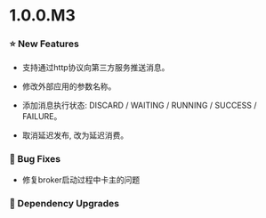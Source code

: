 # 1.0.0.M3

### ⭐ New Features

- 支持通过http协议向第三方服务推送消息。

- 修改外部应用的参数名称。

- 添加消息执行状态: DISCARD / WAITING / RUNNING / SUCCESS / FAILURE。

- 取消延迟发布, 改为延迟消费。

### 🐞 Bug Fixes

- 修复broker启动过程中卡主的问题

### 🔨 Dependency Upgrades

